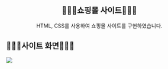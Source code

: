 <div align="center">
<h2> 🧑🏻‍💻쇼핑몰 사이트🧑🏻‍💻 </h2>
HTML, CSS를 사용하여 쇼핑몰 사이트를 구현하였습니다.
</div>
<h2> 🧑🏻‍💻사이트 화면🧑🏻‍💻 </h2>
<img src = "https://github.com/kbsneues/Shopping-Mall-Site/assets/66941439/1a1d0eda-f5eb-497d-a8b5-dbbed2a0487b" />

